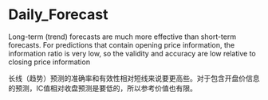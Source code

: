# Daily_Forecast

  Long-term (trend) forecasts are much more effective than short-term forecasts. For predictions that contain opening price information, the information ratio is very low, so the validity and accuracy are low relative to closing price information

  长线（趋势）预测的准确率和有效性相对短线来说要更高些。对于包含开盘价信息的预测，IC值相对收盘预测是要低的，所以参考价值也有限。
